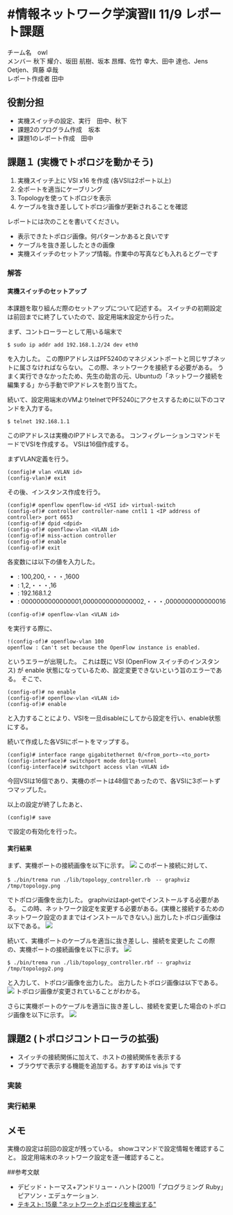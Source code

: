 #情報ネットワーク学演習II 11/9 レポート課題
===========
チーム名　owl  
メンバー 秋下 耀介、坂田 航樹、坂本 昂輝、佐竹 幸大、田中 達也、Jens Oetjen、齊藤 卓哉  
レポート作成者 田中

## 役割分担
* 実機スイッチの設定、実行　田中、秋下
* 課題2のプログラム作成　坂本
* 課題1のレポート作成　田中

## 課題１ (実機でトポロジを動かそう)

1. 実機スイッチ上に VSI x16 を作成 (各VSIは2ポート以上)
1. 全ポートを適当にケーブリング
1. Topologyを使ってトポロジを表示
1. ケーブルを抜き差ししてトポロジ画像が更新されることを確認  

レポートには次のことを書いてください。

* 表示できたトポロジ画像。何パターンかあると良いです
* ケーブルを抜き差ししたときの画像
* 実機スイッチのセットアップ情報。作業中の写真なども入れるとグーです


### 解答
#### 実機スイッチのセットアップ
本課題を取り組んだ際のセットアップについて記述する。
スイッチの初期設定は前回までに終了していたので、設定用端末設定から行った。

まず、コントローラーとして用いる端末で
```
$ sudo ip addr add 192.168.1.2/24 dev eth0
```
を入力した。
この際IPアドレスはPF5240のマネジメントポートと同じサブネットに属さなければならない。
この際、ネットワークを接続する必要がある。
うまく実行できなかったため、先生の助言の元、Ubuntuの「ネットワーク接続を編集する」から手動でIPアドレスを割り当てた。

続いて、設定用端末のVMよりtelnetでPF5240にアクセスするために以下のコマンドを入力する。
```
$ telnet 192.168.1.1
```
このIPアドレスは実機のIPアドレスである。
コンフィグレーションコマンドモードでVSIを作成する。
VSIは16個作成する。

まずVLAN定義を行う。
```
(config)# vlan <VLAN id>
(config-vlan)# exit
```
その後、インスタンス作成を行う。
```
(config)# openflow openflow-id <VSI id> virtual-switch
(config-of)# controller controller-name cntl1 1 <IP address of controller> port 6653
(config-of)# dpid <dpid>
(config-of)# openflow-vlan <VLAN id>
(config-of)# miss-action controller
(config-of)# enable
(config-of)# exit
```
各変数には以下の値を入力した。
* <VLAN id> : 100,200,・・・,1600
* <VSI id> : 1,2,・・・,16
* <IP address of controller> : 192.168.1.2
* <dpid> : 0000000000000001,0000000000000002,・・・,0000000000000016

```
(config-of)# openflow-vlan <VLAN id>
```
を実行する際に、
```
!(config-of)# openflow-vlan 100
openflow : Can't set because the OpenFlow instance is enabled.
```
というエラーが出現した。
これは既に VSI (OpenFlow スイッチのインスタンス) が
enable 状態になっているため、設定変更できないという旨のエラーである。
そこで、
```
(config-of)# no enable
(config-of)# openflow-vlan <VLAN id>
(config-of)# enable
```
と入力することにより、VSIを一旦disableにしてから設定を行い、enable状態にする。

続いて作成した各VSIにポートをマップする。
```
(config)# interface range gigabitethernet 0/<from_port>-<to_port>
(config-interface)# switchport mode dot1q-tunnel
(config-interface)# switchport access vlan <VLAN id>
```
今回VSIは16個であり、実機のポートは48個であったので、各VSIに3ポートずつマップした。

以上の設定が終了したあと、
```
(config)# save
```
で設定の有効化を行った。

#### 実行結果
まず、実機ポートの接続画像を以下に示す。
![](switch1.jpg)
このポート接続に対して、
```
$ ./bin/trema run ./lib/topology_controller.rb　-- graphviz /tmp/topology.png
```
でトポロジ画像を出力した。
graphvizはapt-getでインストールする必要がある。
この時、ネットワーク設定を変更する必要がある。(実機と接続するためのネットワーク設定のままではインストールできない。)
出力したトポロジ画像は以下である。
![](topology.png)

続いて、実機ポートのケーブルを適当に抜き差しし、接続を変更した
この際の、実機ポートの接続画像を以下に示す。
![](switch2.jpg)
```
$ ./bin/trema run ./lib/topology_controller.rbf -- graphviz /tmp/topology2.png
```
と入力して、トポロジ画像を出力した。
出力したトポロジ画像は以下である。
![](topology2.png)
トポロジ画像が変更されていることがわかる。

さらに実機ポートのケーブルを適当に抜き差しし、接続を変更した場合のトポロジ画像を以下に示す。
![](topology3.png)

## 課題2 (トポロジコントローラの拡張)
* スイッチの接続関係に加えて、ホストの接続関係を表示する
* ブラウザで表示する機能を追加する。おすすめは vis.js です

### 実装

### 実行結果



## メモ
実機の設定は前回の設定が残っている。
showコマンドで設定情報を確認すること。
設定用端末のネットワーク設定を逐一確認すること。


##参考文献
- デビッド・トーマス+アンドリュー・ハント(2001)「プログラミング Ruby」ピアソン・エデュケーション.  
- [テキスト: 15章 "ネットワークトポロジを検出する"](http://yasuhito.github.io/trema-book/#topology)  
